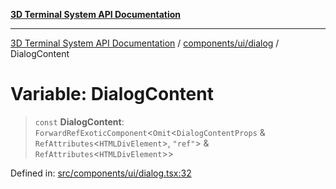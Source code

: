 [**3D Terminal System API Documentation**](../../../../README.md)

***

[3D Terminal System API Documentation](../../../../README.md) / [components/ui/dialog](../README.md) / DialogContent

# Variable: DialogContent

> `const` **DialogContent**: `ForwardRefExoticComponent`\<`Omit`\<`DialogContentProps` & `RefAttributes`\<`HTMLDivElement`\>, `"ref"`\> & `RefAttributes`\<`HTMLDivElement`\>\>

Defined in: [src/components/ui/dialog.tsx:32](https://github.com/Dicommunitas/ThreeJS_Terminal_3D/blob/2ffad36b03338064b23ef8f941c65d1facfc3d76/src/components/ui/dialog.tsx#L32)
